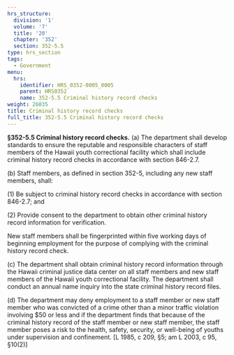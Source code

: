```yaml
---
hrs_structure:
  division: '1'
  volume: '7'
  title: '20'
  chapter: '352'
  section: 352-5.5
type: hrs_section
tags:
  - Government
menu:
  hrs:
    identifier: HRS_0352-0005_0005
    parent: HRS0352
    name: 352-5.5 Criminal history record checks
weight: 26035
title: Criminal history record checks
full_title: 352-5.5 Criminal history record checks
---
```

**§352-5.5 Criminal history record checks.** (a) The department shall develop standards to ensure the reputable and responsible characters of staff members of the Hawaii youth correctional facility which shall include criminal history record checks in accordance with section 846-2.7.

(b) Staff members, as defined in section 352-5, including any new staff members, shall:

(1) Be subject to criminal history record checks in accordance with section 846-2.7; and

(2) Provide consent to the department to obtain other criminal history record information for verification.

New staff members shall be fingerprinted within five working days of beginning employment for the purpose of complying with the criminal history record check.

(c) The department shall obtain criminal history record information through the Hawaii criminal justice data center on all staff members and new staff members of the Hawaii youth correctional facility. The department shall conduct an annual name inquiry into the state criminal history record files.

(d) The department may deny employment to a staff member or new staff member who was convicted of a crime other than a minor traffic violation involving $50 or less and if the department finds that because of the criminal history record of the staff member or new staff member, the staff member poses a risk to the health, safety, security, or well-being of youths under supervision and confinement. [L 1985, c 209, §5; am L 2003, c 95, §10(2)]